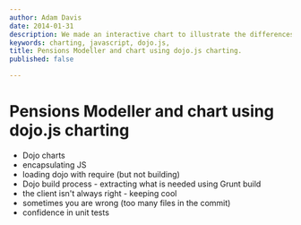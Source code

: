 ```yaml
---
author: Adam Davis
date: 2014-01-31
description: We made an interactive chart to illustrate the differences in performance of different pension funds. 
keywords: charting, javascript, dojo.js, 
title: Pensions Modeller and chart using dojo.js charting.
published: false

---
```


Pensions Modeller and chart using dojo.js charting
==================================================

- Dojo charts
- encapsulating JS 
- loading dojo with require (but not building)
- Dojo build process - extracting what is needed using Grunt build
- the client isn't always right - keeping cool
- sometimes you are wrong (too many files in the commit)
- confidence in unit tests